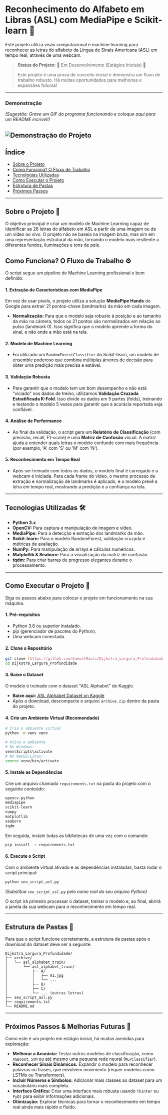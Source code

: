 # Reconhecimento do Alfabeto em Libras (ASL) com MediaPipe e Scikit-learn 🤘

Este projeto utiliza visão computacional e machine learning para reconhecer as letras do alfabeto da Língua de Sinais Americana (ASL) em tempo real, através de uma webcam.

> **Status do Projeto:** 🚧 Em Desenvolvimento (Estágios Iniciais) 🚧
>
> Este projeto é uma prova de conceito inicial e demonstra um fluxo de trabalho robusto. Há muitas oportunidades para melhorias e expansões futuras!

---

### Demonstração

*(Sugestão: Grave um GIF do programa funcionando e coloque aqui para um README incrível!)*

![Demonstração do Projeto](https://github.com/SamuelMauli/Dijkstra_Largura_Profundidade/blob/main/asl.gif) 
---

## Índice

* [Sobre o Projeto](#sobre-o-projeto-)
* [Como Funciona? O Fluxo de Trabalho](#como-funciona-o-fluxo-de-trabalho-)
* [Tecnologias Utilizadas](#tecnologias-utilizadas-)
* [Como Executar o Projeto](#como-executar-o-projeto-)
* [Estrutura de Pastas](#estrutura-de-pastas-)
* [Próximos Passos](#próximos-passos--melhorias-futuras-)

---

## Sobre o Projeto 🦾

O objetivo principal é criar um modelo de Machine Learning capaz de identificar as 26 letras do alfabeto em ASL a partir de uma imagem ou de um vídeo ao vivo. O projeto não se baseia na imagem bruta, mas sim em uma representação estrutural da mão, tornando o modelo mais resiliente a diferentes fundos, iluminações e tons de pele.

## Como Funciona? O Fluxo de Trabalho ⚙️

O script segue um pipeline de Machine Learning profissional e bem definido:

#### 1. Extração de Características com MediaPipe

Em vez de usar pixels, o projeto utiliza a solução **MediaPipe Hands** do Google para extrair 21 pontos-chave (landmarks) da mão em cada imagem.

* **Normalização:** Para que o modelo seja robusto à posição e ao tamanho da mão na câmera, todos os 21 pontos são normalizados em relação ao pulso (landmark 0). Isso significa que o modelo aprende a forma do sinal, e não onde a mão está na tela.

#### 2. Modelo de Machine Learning

* Foi utilizado um `RandomForestClassifier` do Scikit-learn, um modelo de ensemble poderoso que combina múltiplas árvores de decisão para obter uma predição mais precisa e estável.

#### 3. Validação Robusta

* Para garantir que o modelo tem um bom desempenho e não está "viciado" nos dados de treino, utilizamos **Validação Cruzada Estratificada K-Fold**. Isso divide os dados em 5 partes (folds), treinando e testando o modelo 5 vezes para garantir que a acurácia reportada seja confiável.

#### 4. Análise de Performance

* Ao final da validação, o script gera um **Relatório de Classificação** (com precisão, recall, F1-score) e uma **Matriz de Confusão** visual. A matriz ajuda a entender quais letras o modelo confunde com mais frequência (por exemplo, 'A' com 'S' ou 'M' com 'N').

#### 5. Reconhecimento em Tempo Real

* Após ser treinado com todos os dados, o modelo final é carregado e a webcam é iniciada. Para cada frame do vídeo, o mesmo processo de extração e normalização de landmarks é aplicado, e o modelo prevê a letra em tempo real, mostrando a predição e a confiança na tela.

---

## Tecnologias Utilizadas 🛠️

* **Python 3.x**
* **OpenCV:** Para captura e manipulação de imagem e vídeo.
* **MediaPipe:** Para a detecção e extração dos landmarks da mão.
* **Scikit-learn:** Para o modelo RandomForest, validação cruzada e métricas de avaliação.
* **NumPy:** Para manipulação de arrays e cálculos numéricos.
* **Matplotlib & Seaborn:** Para a visualização da matriz de confusão.
* **tqdm:** Para criar barras de progresso elegantes durante o processamento.

---

## Como Executar o Projeto 🚀

Siga os passos abaixo para colocar o projeto em funcionamento na sua máquina.

#### 1. Pré-requisitos

* Python 3.8 ou superior instalado.
* pip (gerenciador de pacotes do Python).
* Uma webcam conectada.

#### 2. Clone o Repositório

```bash
git clone [https://github.com/SamuelMauli/Dijkstra_Largura_Profundidade.git](https://github.com/SamuelMauli/Dijkstra_Largura_Profundidade.git)
cd Dijkstra_Largura_Profundidade
```

#### 3. Baixe o Dataset

O modelo é treinado com o dataset "ASL Alphabet" do Kaggle.

* **Baixe aqui:** [ASL Alphabet Dataset on Kaggle](https://www.kaggle.com/datasets/grassknoted/asl-alphabet)
* Após o download, descompacte o arquivo `archive.zip` dentro da pasta do projeto.

#### 4. Crie um Ambiente Virtual (Recomendado)

```bash
# Cria o ambiente virtual
python -m venv venv

# Ativa o ambiente
# No Windows:
venv\Scripts\activate
# No macOS/Linux:
source venv/bin/activate
```

#### 5. Instale as Dependências

Crie um arquivo chamado `requirements.txt` na pasta do projeto com o seguinte conteúdo:

```txt
opencv-python
mediapipe
scikit-learn
numpy
matplotlib
seaborn
tqdm
```

Em seguida, instale todas as bibliotecas de uma vez com o comando:

```bash
pip install -r requirements.txt
```

#### 6. Execute o Script

Com o ambiente virtual ativado e as dependências instaladas, basta rodar o script principal:

```bash
python seu_script_asl.py 
```
*(Substitua `seu_script_asl.py` pelo nome real do seu arquivo Python)*

O script irá primeiro processar o dataset, treinar o modelo e, ao final, abrirá a janela da sua webcam para o reconhecimento em tempo real.

---

## Estrutura de Pastas 📂

Para que o script funcione corretamente, a estrutura de pastas após o download do dataset deve ser a seguinte:

```
Dijkstra_Largura_Profundidade/
├── archive/
│   └── asl_alphabet_train/
│       └── asl_alphabet_train/
│           ├── A/
│           │   ├── A1.jpg
│           │   └── ...
│           ├── B/
│           ├── C/
│           └── ... (outras letras)
├── seu_script_asl.py
├── requirements.txt
└── README.md
```

---

## Próximos Passos & Melhorias Futuras 🔮

Como este é um projeto em estágio inicial, há muitas avenidas para exploração:

* **Melhorar a Acurácia:** Testar outros modelos de classificação, como `XGBoost`, `SVM` ou até mesmo uma pequena rede neural (`MLPClassifier`).
* **Reconhecer Sinais Dinâmicos:** Expandir o modelo para reconhecer palavras ou frases, que envolvem movimento (requer modelos como LSTMs ou Transformers).
* **Incluir Números e Símbolos:** Adicionar mais classes ao dataset para um vocabulário mais completo.
* **Interface Gráfica:** Criar uma interface mais robusta usando `Tkinter` ou `PyQt` para exibir informações adicionais.
* **Otimização:** Explorar técnicas para tornar o reconhecimento em tempo real ainda mais rápido e fluido.